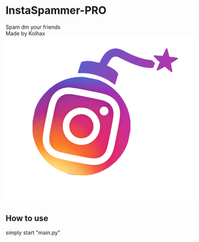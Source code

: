 # InstaSpammer-PRO
Spam dm your friends </br>
Made by Kolhax
</br>
![alt text](https://github.com/Kolhax/InstaSpammer-PRO/blob/main/instagram_bomb.png)

## How to use
simply start "main.py"
